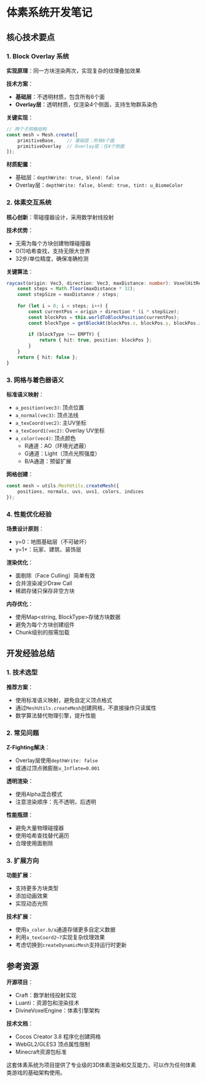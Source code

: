 # 体素系统开发笔记

## 核心技术要点

### 1. Block Overlay 系统

**实现原理**：同一方块渲染两次，实现复杂的纹理叠加效果

**技术方案**：
- **基础层**：不透明材质，包含所有6个面
- **Overlay层**：透明材质，仅渲染4个侧面，支持生物群系染色

**关键实现**：
```typescript
// 两个子网格结构
const mesh = Mesh.create([
    primitiveBase,    // 基础层：所有6个面
    primitiveOverlay  // Overlay层：仅4个侧面
]);
```

**材质配置**：
- 基础层：`depthWrite: true, blend: false`
- Overlay层：`depthWrite: false, blend: true, tint: u_BiomeColor`

### 2. 体素交互系统

**核心创新**：零碰撞器设计，采用数学射线投射

**技术优势**：
- 无需为每个方块创建物理碰撞器
- O(1)哈希查找，支持无限大世界
- 32步/单位精度，确保准确检测

**关键算法**：
```typescript
raycast(origin: Vec3, direction: Vec3, maxDistance: number): VoxelHitResult {
    const steps = Math.floor(maxDistance * 32);
    const stepSize = maxDistance / steps;
    
    for (let i = 0; i < steps; i++) {
        const currentPos = origin + direction * (i * stepSize);
        const blockPos = this.worldToBlockPosition(currentPos);
        const blockType = getBlockAt(blockPos.x, blockPos.y, blockPos.z);
        
        if (blockType !== EMPTY) {
            return { hit: true, position: blockPos };
        }
    }
    return { hit: false };
}
```

### 3. 网格与着色器语义

**标准语义映射**：
- `a_position(vec3)`: 顶点位置
- `a_normal(vec3)`: 顶点法线
- `a_texCoord(vec2)`: 主UV坐标
- `a_texCoord1(vec2)`: Overlay UV坐标
- `a_color(vec4)`: 顶点颜色
  - R通道：AO（环境光遮蔽）
  - G通道：Light（顶点光照强度）
  - B/A通道：预留扩展

**网格创建**：
```typescript
const mesh = utils.MeshUtils.createMesh({
    positions, normals, uvs, uvs1, colors, indices
});
```

### 4. 性能优化经验

**场景设计原则**：
- y=0：地图基础层（不可破坏）
- y=1+：玩家、建筑、装饰层

**渲染优化**：
- 面剔除（Face Culling）简单有效
- 合并渲染减少Draw Call
- 稀疏存储只保存非空方块

**内存优化**：
- 使用Map<string, BlockType>存储方块数据
- 避免为每个方块创建组件
- Chunk级别的按需加载

## 开发经验总结

### 1. 技术选型

**推荐方案**：
- 使用标准语义映射，避免自定义顶点格式
- 通过`MeshUtils.createMesh`创建网格，不直接操作只读属性
- 数学算法替代物理引擎，提升性能

### 2. 常见问题

**Z-Fighting解决**：
- Overlay层使用`depthWrite: false`
- 或通过顶点微膨胀`u_Inflate=0.001`

**透明渲染**：
- 使用Alpha混合模式
- 注意渲染顺序：先不透明，后透明

**性能瓶颈**：
- 避免大量物理碰撞器
- 使用哈希查找替代遍历
- 合理使用面剔除

### 3. 扩展方向

**功能扩展**：
- 支持更多方块类型
- 添加动画效果
- 实现动态光照

**技术扩展**：
- 使用`a_color.b/a`通道存储更多自定义数据
- 利用`a_texCoord2~7`实现复杂纹理效果
- 考虑切换到`createDynamicMesh`支持运行时更新

## 参考资源

**开源项目**：
- Craft：数学射线投射实现
- Luanti：资源包和渲染技术
- DivineVoxelEngine：体素引擎架构

**技术文档**：
- Cocos Creator 3.8 程序化创建网格
- WebGL2/GLES3 顶点属性限制
- Minecraft资源包标准

这套体素系统为项目提供了专业级的3D体素渲染和交互能力，可以作为任何体素类游戏的基础架构使用。
